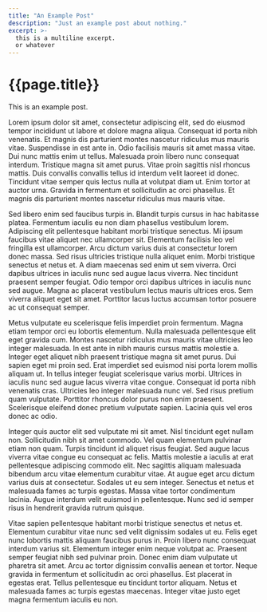 ```yaml
---
title: "An Example Post"
description: "Just an example post about nothing."
excerpt: >- 
  this is a multiline excerpt.
  or whatever
---
```


# {{page.title}}

This is an example post.

Lorem ipsum dolor sit amet, consectetur adipiscing elit, sed do eiusmod tempor incididunt ut labore et dolore magna aliqua. Consequat id porta nibh venenatis. Et magnis dis parturient montes nascetur ridiculus mus mauris vitae. Suspendisse in est ante in. Odio facilisis mauris sit amet massa vitae. Dui nunc mattis enim ut tellus. Malesuada proin libero nunc consequat interdum. Tristique magna sit amet purus. Vitae proin sagittis nisl rhoncus mattis. Duis convallis convallis tellus id interdum velit laoreet id donec. Tincidunt vitae semper quis lectus nulla at volutpat diam ut. Enim tortor at auctor urna. Gravida in fermentum et sollicitudin ac orci phasellus. Et magnis dis parturient montes nascetur ridiculus mus mauris vitae.

Sed libero enim sed faucibus turpis in. Blandit turpis cursus in hac habitasse platea. Fermentum iaculis eu non diam phasellus vestibulum lorem. Adipiscing elit pellentesque habitant morbi tristique senectus. Mi ipsum faucibus vitae aliquet nec ullamcorper sit. Elementum facilisis leo vel fringilla est ullamcorper. Arcu dictum varius duis at consectetur lorem donec massa. Sed risus ultricies tristique nulla aliquet enim. Morbi tristique senectus et netus et. A diam maecenas sed enim ut sem viverra. Orci dapibus ultrices in iaculis nunc sed augue lacus viverra. Nec tincidunt praesent semper feugiat. Odio tempor orci dapibus ultrices in iaculis nunc sed augue. Magna ac placerat vestibulum lectus mauris ultrices eros. Sem viverra aliquet eget sit amet. Porttitor lacus luctus accumsan tortor posuere ac ut consequat semper.

Metus vulputate eu scelerisque felis imperdiet proin fermentum. Magna etiam tempor orci eu lobortis elementum. Nulla malesuada pellentesque elit eget gravida cum. Montes nascetur ridiculus mus mauris vitae ultricies leo integer malesuada. In est ante in nibh mauris cursus mattis molestie a. Integer eget aliquet nibh praesent tristique magna sit amet purus. Dui sapien eget mi proin sed. Erat imperdiet sed euismod nisi porta lorem mollis aliquam ut. In tellus integer feugiat scelerisque varius morbi. Ultrices in iaculis nunc sed augue lacus viverra vitae congue. Consequat id porta nibh venenatis cras. Ultricies leo integer malesuada nunc vel. Sed risus pretium quam vulputate. Porttitor rhoncus dolor purus non enim praesent. Scelerisque eleifend donec pretium vulputate sapien. Lacinia quis vel eros donec ac odio.

Integer quis auctor elit sed vulputate mi sit amet. Nisl tincidunt eget nullam non. Sollicitudin nibh sit amet commodo. Vel quam elementum pulvinar etiam non quam. Turpis tincidunt id aliquet risus feugiat. Sed augue lacus viverra vitae congue eu consequat ac felis. Mattis molestie a iaculis at erat pellentesque adipiscing commodo elit. Nec sagittis aliquam malesuada bibendum arcu vitae elementum curabitur vitae. At augue eget arcu dictum varius duis at consectetur. Sodales ut eu sem integer. Senectus et netus et malesuada fames ac turpis egestas. Massa vitae tortor condimentum lacinia. Augue interdum velit euismod in pellentesque. Nunc sed id semper risus in hendrerit gravida rutrum quisque.

Vitae sapien pellentesque habitant morbi tristique senectus et netus et. Elementum curabitur vitae nunc sed velit dignissim sodales ut eu. Felis eget nunc lobortis mattis aliquam faucibus purus in. Proin libero nunc consequat interdum varius sit. Elementum integer enim neque volutpat ac. Praesent semper feugiat nibh sed pulvinar proin. Donec enim diam vulputate ut pharetra sit amet. Arcu ac tortor dignissim convallis aenean et tortor. Neque gravida in fermentum et sollicitudin ac orci phasellus. Est placerat in egestas erat. Tellus pellentesque eu tincidunt tortor aliquam. Netus et malesuada fames ac turpis egestas maecenas. Integer vitae justo eget magna fermentum iaculis eu non.
